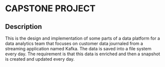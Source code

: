 # CAPSTONE PROJECT
## Description

This is the design and implementation of some parts of a data platform for a data analytics team that focuses on customer data journaled from a streaming application named Kafka. The data is saved into a file system every day. The requirement is that this data is enriched and then a snapshot is created and updated every day.
